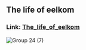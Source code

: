 ## The life of eelkom
### Link: [The_life_of_eelkom](the-life-of-eelkom.vercel.app/)
![Group 24 (7)](https://github.com/user-attachments/assets/e885051b-6fc2-4116-9de5-a94c11c2f4c0)
